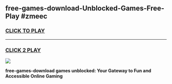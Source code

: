 
## free-games-download-Unblocked-Games-Free-Play #zmeec
<h3>
<a href="https://us.freeplayer.one?title=free-games-download&ref=9M">CLICK TO PLAY</a></h3>
<hr>

<h3>
<a href="https://us.freeplayer.one?title=free-games-download&ref=9M">CLICK 2 PLAY</a>
  
</h3>

<a href="https://us.freeplayer.one?title=free-games-download&ref=9M"><img src="https://clearcache.store/games.png"></a>


**free-games-download games unblocked: Your Gateway to Fun and Accessible Online Gaming**
